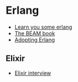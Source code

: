 # Erlang

- [Learn you some erlang](https://learnyousomeerlang.com/content)
- [The BEAM book](https://blog.stenmans.org/theBeamBook/)
- [Adopting Erlang](https://adoptingerlang.org/docs/development/setup/)


## Elixir

- [Elixir interview](https://medium.com/@marinakrasnovatr81/few-popular-elixir-and-erlang-interview-questions-you-would-like-to-be-prepared-to-eb5d9aa0f18)
